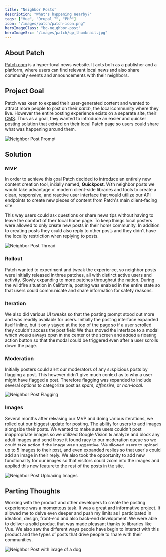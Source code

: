 ```yaml
---
title: "Neighbor Posts"
description: "What's happening nearby?"
tags: ["Vue", "Drupal 7", "PHP"]
icon: "/images/patch/patch-icon.png"
heroImageClass: "bg-neighbor-post"
heroImageSrc: "/images/patch/qp_thumbnail.jpg"
---
```


## About Patch

<a href="https://patch.com" rel="noopener noreferrer" target="_blank">Patch.com</a> is a hyper-local news website. It acts both as a publisher and a platform, where users can find relevant local news and also share community events and announcements with their neighbors.

## Project Goal

Patch was keen to expand their user-generated content and wanted to attract more people to post on their _patch_, the local community where they live. However the entire posting experience exists on a separate site, their <a href="https://my.patch.com"  rel="noopener noreferrer" target="_blank">CMS</a>. Thus as a goal, they wanted to introduce an easier and quicker posting solution that existed on their local Patch page so users could share what was happening around them.

![Neighbor Post Prompt](/images/patch/qp_top_block.jpg)

## Solution

### MVP

In order to achieve this goal Patch decided to introduce an entirely new content creation tool, initially named, **Quickpost**. With neighbor posts we would take advantage of modern client-side libraries and tools to create a clean, responsive, and reactive user interface that would utilize our API endpoints to create new pieces of content from Patch's main client-facing site.

This way users could ask questions or share news tips without having to leave the comfort of their local home page. To keep things local posters were allowed to only create new posts in their home community. In addition to creating posts they could also reply to other posts and they didn't have the locality restriction when replying to posts.

![Neighbor Post Thread](/images/patch/qp_thread.jpg)

### Rollout

Patch wanted to experiment and tweak the experience, so neighbor posts were initially released in three patches, all with distinct active users and activity. Slowly expanding to more patches throughout the nation. During the wildfire situation in California, posting was enabled in the entire state so that users could communicate and share information for safety reasons.

### Iteration

We also did various UI tweaks so that the posting prompt stood out more and was readily available for users. Initially the posting interface expanded itself inline, but it only stayed at the top of the page so if a user scrolled they couldn't access the post field We thus moved the interface to a modal which would always open in the center of the screen and added a floating action button so that the modal could be triggered even after a user scrolls down the page.

### Moderation

Initially posters could alert our moderators of any suspicious posts by flagging a post. This however didn't give much context as to why a user might have flagged a post. Therefore flagging was expanded to include several options to categorize post as _spam_, _offensive_, or _non-local_.

![Neighbor Post Flagging](/images/patch/qp_flags.jpg)

### Images

Several months after releasing our MVP and doing various iterations, we rolled out our biggest update for posting. The ability for users to add images alongside their posts. We wanted to make sure users couldn't post inappropriate images so we utilized Google Vision to analyze and block any adult images and send those it found racy to our moderation queue so we could take action if the image was suggestive. We allowed users to upload up to 5 images to their post, and even expanded replies so that user's could add an image in their reply. We also took the opportunity to add new functionality for our images so that visitors could zoom into the images and applied this new feature to the rest of the posts in the site.

![Neighbor Post Uploading Images](/images/patch/qp_image_upload.jpg)

## Parting Thoughts

Working with the product and other developers to create the posting experience was a momentous task. It was a great and informative project. It allowed me to delve even deeper and push my limits as I participated in ideation, design, front-end and also back-end development. We were able to deliver a solid product that was made pleasant thanks to libraries like Vue. We also saw the different ways people have begin to interact with this product and the types of posts that drive people to share with their communities.

![Neighbor Post with image of a dog](/images/patch/qp_dog.jpg)
